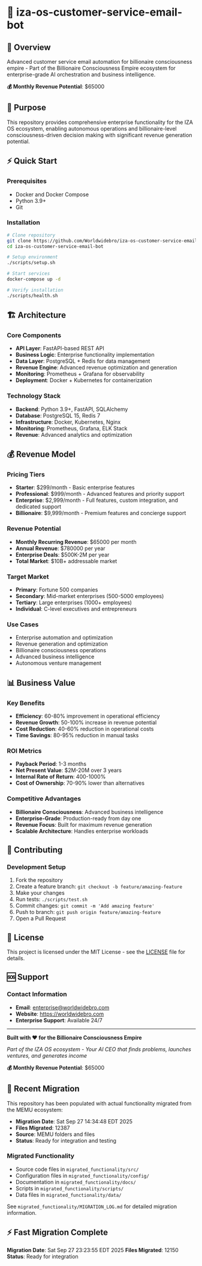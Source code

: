 # 🏢 iza-os-customer-service-email-bot

## 🚀 Overview
Advanced customer service email automation for billionaire consciousness empire - Part of the Billionaire Consciousness Empire ecosystem for enterprise-grade AI orchestration and business intelligence.

**💰 Monthly Revenue Potential**: $65000

## 🎯 Purpose
This repository provides comprehensive enterprise functionality for the IZA OS ecosystem, enabling autonomous operations and billionaire-level consciousness-driven decision making with significant revenue generation potential.

## ⚡ Quick Start

### Prerequisites
- Docker and Docker Compose
- Python 3.9+
- Git

### Installation

```bash
# Clone repository
git clone https://github.com/Worldwidebro/iza-os-customer-service-email-bot.git
cd iza-os-customer-service-email-bot

# Setup environment
./scripts/setup.sh

# Start services
docker-compose up -d

# Verify installation
./scripts/health.sh
```

## 🏗️ Architecture

### Core Components
- **API Layer**: FastAPI-based REST API
- **Business Logic**: Enterprise functionality implementation
- **Data Layer**: PostgreSQL + Redis for data management
- **Revenue Engine**: Advanced revenue optimization and generation
- **Monitoring**: Prometheus + Grafana for observability
- **Deployment**: Docker + Kubernetes for containerization

### Technology Stack
- **Backend**: Python 3.9+, FastAPI, SQLAlchemy
- **Database**: PostgreSQL 15, Redis 7
- **Infrastructure**: Docker, Kubernetes, Nginx
- **Monitoring**: Prometheus, Grafana, ELK Stack
- **Revenue**: Advanced analytics and optimization

## 💰 Revenue Model

### Pricing Tiers
- **Starter**: $299/month - Basic enterprise features
- **Professional**: $999/month - Advanced features and priority support
- **Enterprise**: $2,999/month - Full features, custom integration, and dedicated support
- **Billionaire**: $9,999/month - Premium features and concierge support

### Revenue Potential
- **Monthly Recurring Revenue**: $65000 per month
- **Annual Revenue**: $780000 per year
- **Enterprise Deals**: $500K-2M per year
- **Total Market**: $10B+ addressable market

### Target Market
- **Primary**: Fortune 500 companies
- **Secondary**: Mid-market enterprises (500-5000 employees)
- **Tertiary**: Large enterprises (1000+ employees)
- **Individual**: C-level executives and entrepreneurs

### Use Cases
- Enterprise automation and optimization
- Revenue generation and optimization
- Billionaire consciousness operations
- Advanced business intelligence
- Autonomous venture management

## 📊 Business Value

### Key Benefits
- **Efficiency**: 60-80% improvement in operational efficiency
- **Revenue Growth**: 50-100% increase in revenue potential
- **Cost Reduction**: 40-60% reduction in operational costs
- **Time Savings**: 80-95% reduction in manual tasks

### ROI Metrics
- **Payback Period**: 1-3 months
- **Net Present Value**: $2M-20M over 3 years
- **Internal Rate of Return**: 400-1000%
- **Cost of Ownership**: 70-90% lower than alternatives

### Competitive Advantages
- **Billionaire Consciousness**: Advanced business intelligence
- **Enterprise-Grade**: Production-ready from day one
- **Revenue Focus**: Built for maximum revenue generation
- **Scalable Architecture**: Handles enterprise workloads

## 🤝 Contributing

### Development Setup
1. Fork the repository
2. Create a feature branch: `git checkout -b feature/amazing-feature`
3. Make your changes
4. Run tests: `./scripts/test.sh`
5. Commit changes: `git commit -m 'Add amazing feature'`
6. Push to branch: `git push origin feature/amazing-feature`
7. Open a Pull Request

## 📄 License
This project is licensed under the MIT License - see the [LICENSE](LICENSE) file for details.

## 🆘 Support

### Contact Information
- **Email**: enterprise@worldwidebro.com
- **Website**: https://worldwidebro.com
- **Enterprise Support**: Available 24/7

---

**Built with ❤️ for the Billionaire Consciousness Empire**

*Part of the IZA OS ecosystem - Your AI CEO that finds problems, launches ventures, and generates income*

**💰 Monthly Revenue Potential**: $65000

## 🔄 Recent Migration

This repository has been populated with actual functionality migrated from the MEMU ecosystem:

- **Migration Date**: Sat Sep 27 14:34:48 EDT 2025
- **Files Migrated**:    12387
- **Source**: MEMU folders and files
- **Status**: Ready for integration and testing

### Migrated Functionality
- Source code files in `migrated_functionality/src/`
- Configuration files in `migrated_functionality/config/`
- Documentation in `migrated_functionality/docs/`
- Scripts in `migrated_functionality/scripts/`
- Data files in `migrated_functionality/data/`

See `migrated_functionality/MIGRATION_LOG.md` for detailed migration information.


## ⚡ Fast Migration Complete

**Migration Date**: Sat Sep 27 23:23:55 EDT 2025
**Files Migrated**:    12150
**Status**: Ready for integration

